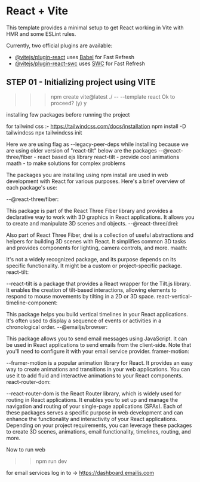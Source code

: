 # React + Vite

This template provides a minimal setup to get React working in Vite with HMR and some ESLint rules.

Currently, two official plugins are available:

- [@vitejs/plugin-react](https://github.com/vitejs/vite-plugin-react/blob/main/packages/plugin-react/README.md) uses [Babel](https://babeljs.io/) for Fast Refresh
- [@vitejs/plugin-react-swc](https://github.com/vitejs/vite-plugin-react-swc) uses [SWC](https://swc.rs/) for Fast Refresh



## STEP 01 - Initializing project using VITE
>>> npm create vite@latest ./ -- --template react
Ok to proceed? (y) y

installing few packages before running the project

for tailwind css  :- https://tailwindcss.com/docs/installation
npm install -D tailwindcss
npx tailwindcss init

Here we are using flag as --legacy-peer-deps while installing because we are using older version of "react-tilt"
below are the packages
--@react-three/fiber  - react based ejs library
react-tilt - provide cool animations
maath  -  to make solutions for complex problems

The packages you are installing using npm install are used in web development with React for various purposes. Here's a brief overview of each package's use:

--@react-three/fiber:

This package is part of the React Three Fiber library and provides a declarative way to work with 3D graphics in React applications. It allows you to create and manipulate 3D scenes and objects.
--@react-three/drei:

Also part of React Three Fiber, drei is a collection of useful abstractions and helpers for building 3D scenes with React. It simplifies common 3D tasks and provides components for lighting, camera controls, and more.
maath:

It's not a widely recognized package, and its purpose depends on its specific functionality. It might be a custom or project-specific package.
react-tilt:

--react-tilt is a package that provides a React wrapper for the Tilt.js library. It enables the creation of tilt-based interactions, allowing elements to respond to mouse movements by tilting in a 2D or 3D space.
react-vertical-timeline-component:

This package helps you build vertical timelines in your React applications. It's often used to display a sequence of events or activities in a chronological order.
--@emailjs/browser:

This package allows you to send email messages using JavaScript. It can be used in React applications to send emails from the client-side. Note that you'll need to configure it with your email service provider.
framer-motion:

--framer-motion is a popular animation library for React. It provides an easy way to create animations and transitions in your web applications. You can use it to add fluid and interactive animations to your React components.
react-router-dom:

--react-router-dom is the React Router library, which is widely used for routing in React applications. It enables you to set up and manage the navigation and routing of your single-page applications (SPAs).
Each of these packages serves a specific purpose in web development and can enhance the functionality and interactivity of your React applications. Depending on your project requirements, you can leverage these packages to create 3D scenes, animations, email functionality, timelines, routing, and more.

Now to run web 
>> npm run dev

for email services log in to -> https://dashboard.emailjs.com

